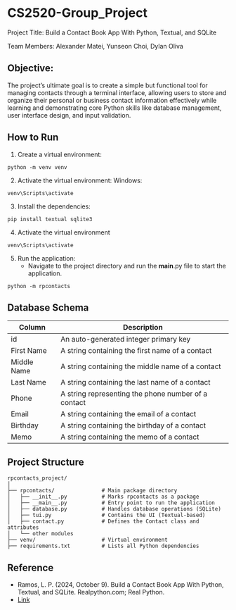 # CS2520-Group_Project
Project Title: Build a Contact Book App With Python, Textual, and SQLite

Team Members: Alexander Matei, Yunseon Choi, Dylan Oliva

## Objective:
The project’s ultimate goal is to create a simple but functional tool for managing contacts through a terminal interface, allowing users to store and organize their personal or business contact information effectively while learning and demonstrating core Python skills like database management, user interface design, and input validation.

## How to Run
1. Create a virtual environment:
```
python -m venv venv
```

2. Activate the virtual environment:
Windows:
```
venv\Scripts\activate
```

3. Install the dependencies:
```
pip install textual sqlite3
```
 
4. Activate the virtual environment 
```
venv\Scripts\activate
```
5. Run the application:
   * Navigate to the project directory and run the __main__.py file to start the application.
```
python -m rpcontacts
```


## Database Schema
| Column  |  Description |
|---|---|
| id |An auto-generated integer primary key
|  First Name |  A string containing the first name of a contact |
|  Middle Name |  A string containing the middle name of a contact |
|  Last Name |  A string containing the last name of a contact |
| Phone  |  A string representing the phone number of a contact |
|  Email |  A string containing the email of a contact | 	
|  Birthday |  A string containing the birthday of a contact |
|  Memo |  A string containing the memo of a contact |

## Project Structure
```
rpcontacts_project/
│
├── rpcontacts/               # Main package directory
│   ├── __init__.py           # Marks rpcontacts as a package
│   ├── __main__.py           # Entry point to run the application
│   ├── database.py           # Handles database operations (SQLite)
│   ├── tui.py                # Contains the UI (Textual-based)
│   ├── contact.py            # Defines the Contact class and attributes
│   └── other modules
├── venv/                     # Virtual environment
├── requirements.txt          # Lists all Python dependencies
```
 	
## Reference
* Ramos, L. P. (2024, October 9). Build a Contact Book App With Python, Textual, and SQLite. Realpython.com; Real Python.
* [Link](https://realpython.com/contact-book-python-textual/)

